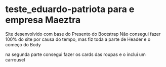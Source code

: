 # teste_eduardo-patriota para e empresa Maeztra

Site desenvolvido com base do Presento do Bootstrap 
Não consegui fazer 100% do site por causa do tempo, mas fiz toda a parte de Header e o começo do Body

na segunda parte consegui fazer os cards das roupas e o inclui um carrousel 


